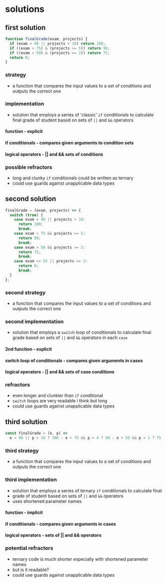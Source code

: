 # solutions

## first solution

```js
function finalGrade(exam, projects) {
  if (exam > 90 || projects > 10) return 100;
  if ((exam > 75) & (projects >= 5)) return 90;
  if ((exam > 50) & (projects >= 2)) return 75;
  return 0;
}
```

### strategy

- a function that compares the input values to a set of conditions and outputs
  the correct one

### implementation

- solution that employs a series of 'classic' `if` conditionals to calculate
  final grade of student based on sets of `||` and `&&` operators

#### function - explicit

#### if conditionals - compares given arguments to condition sets

#### logical operators - || and && sets of conditions

### possible refractors

- long and clunky `if` conditionals could be written as ternary
- could use guards against unapplicable data types

## second solution

```js
finalGrade = (exam, projects) => {
  switch (true) {
    case exam > 90 || projects > 10:
      return 100;
      break;
    case exam > 75 && projects >= 5:
      return 90;
      break;
    case exam > 50 && projects >= 2:
      return 75;
      break;
    case exam <= 55 || projects <= 2:
      return 0;
      break;
  }
};
```

### second strategy

- a function that compares the input values to a set of conditions and outputs
  the correct one

### second implementation

- solution that employs a `switch` loop of conditionals to calculate final grade
  based on sets of `||` and `&&` operators in each `case`

#### 2nd function - explicit

#### switch loop of conditionals - compares given arguments in cases

#### logical operators - || and && sets of case conditions

### refractors

- even longer and clunkier than `if` conditional
- `switch` loops are very readable i think but long
- could use guards against unapplicable data types

## third solution

```js
const finalGrade = (e, p) =>
  e > 90 || p > 10 ? 100 : e > 75 && p > 4 ? 90 : e > 50 && p > 1 ? 75 : 0;
```

### third strategy

- a function that compares the input values to a set of conditions and outputs
  the correct one

### third implementation

- solution that employs a series of ternary `if` conditionals to calculate final
- grade of student based on sets of `||` and `&&` operators
- uses shortened parameter names

#### function - implicit

#### if conditionals - compares given arguments in cases

#### logical operators - sets of || and && operators

### potential refractors

- ternary code is much shorter especially with shortened parameter names
- but is it readable?
- could use guards against unapplicable data types
